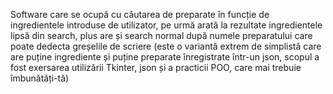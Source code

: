 Software care se ocupă cu căutarea de preparate în funcție de ingredientele introduse de utilizator, pe urmă arată la rezultate ingredientele lipsă din search, plus are și search normal după numele preparatului care poate dedecta greșelile de scriere (este o variantă extrem de simplistă care are puține ingrediente și puține preparate înregistrate într-un json, scopul a fost exersarea utilizării Tkinter, json și a practicii POO, care mai trebuie îmbunătăți-tă)
